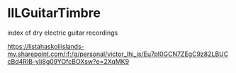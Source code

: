# IILGuitarTimbre
index of dry electric guitar recordings

https://listahaskoliislands-my.sharepoint.com/:f:/g/personal/victor_lhi_is/Eu7pl0GCN7ZEgC9z82LBUCcBd4RIB-yIi8g09YOfcBOXsw?e=2XqMK9
